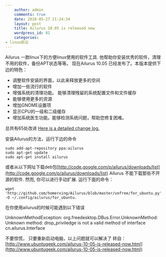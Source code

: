 ```yaml
---
    author: admin
    comments: true
    date: 2010-05-27 21:24:34
    layout: post
    title: Ailurus 10.05 is released now
    wordpress_id: 81
    categories:
- linux前沿
---
```


Ailurus 一款linux下的方便linux使用的软件工具. 他帮助你安装优秀的软件，清理不用的软件，备份APT状态等等。 现在Ailurus 10.05 已经发布了。本版本提供下边的特色：

* 调整软件安装的界面，以此来释放更多的空间
* 增加一些流行的软件
* 增强系统的清理功能。  能够清理残留的系统配置文件和文件缓存
* 能够使用更多的资源
* 增加GNOME设置项
* 显示CPU的一级和二级缓存
* 增加系统医生功能。能够检测系统问题，帮助您修复困难。

总共有65处改进 [Here is a detailed change log.](http://github.com/homerxing/Ailurus/raw/master/ChangeLog) 

安装Ailurus的方法，运行下边的命令 

    sudo add-apt-repository ppa:ailurus 
    sudo apt-get update 
    sudo apt-get install ailurus 

或者从以下网址下载deb包[http://code.google.com/p/ailurus/downloads/list](http://code.google.com/p/ailurus/downloads/list) 
Ailurus 不能下载那些不开源的软件. 然而, 你可以进行手动扩展. 运行下面的命令：

    wget 'http://github.com/homerxing/Ailurus/blob/master/unfree/for_ubuntu.py' -O ~/.config/ailurus/for_ubuntu.

在你使用ailurus的时候可能遇到以下错误

UnknownMethodException: org.freedesktop.DBus.Error.UnknownMethod: Unknown method: drop_priviledge is not a valid method of interface cn.ailurus.Interface

不要惊慌， 只要重新启动电脑，以上问题就可以解决了 转自：[http://www.ubuntugeek.com/ailurus-10-05-is-released-now.html](http://www.ubuntugeek.com/ailurus-10-05-is-released-now.html)

